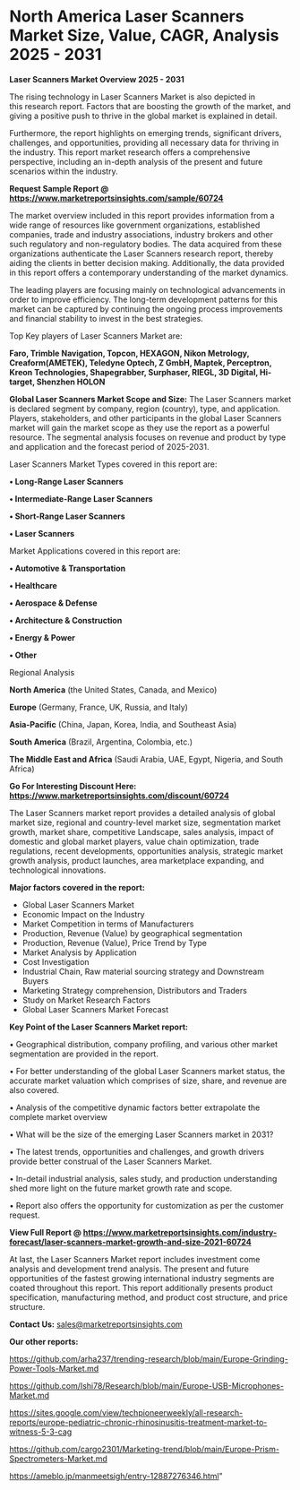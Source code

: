# North America Laser Scanners Market Size, Value, CAGR, Analysis 2025 - 2031

<Strong> Laser Scanners Market Overview 2025 - 2031</strong>

The rising technology in Laser Scanners Market is also depicted in this research report. Factors that are boosting the growth of the market, and giving a positive push to thrive in the global market is explained in detail.

Furthermore, the report highlights on emerging trends, significant drivers, challenges, and opportunities, providing all necessary data for thriving in the industry. This report market research offers a comprehensive perspective, including an in-depth analysis of the present and future scenarios within the industry.

<strong>Request Sample Report @ <a href=https://www.marketreportsinsights.com/sample/60724>https://www.marketreportsinsights.com/sample/60724</a></strong>

The market overview included in this report provides information from a wide range of resources like government organizations, established companies, trade and industry associations, industry brokers and other such regulatory and non-regulatory bodies. The data acquired from these organizations authenticate the Laser Scanners research report, thereby aiding the clients in better decision making. Additionally, the data provided in this report offers a contemporary understanding of the market dynamics.

The leading players are focusing mainly on technological advancements in order to improve efficiency. The long-term development patterns for this market can be captured by continuing the ongoing process improvements and financial stability to invest in the best strategies.

Top Key players of Laser Scanners Market are:

<strong>Faro, Trimble Navigation, Topcon, HEXAGON, Nikon Metrology, Creaform(AMETEK), Teledyne Optech, Z GmbH, Maptek, Perceptron, Kreon Technologies, Shapegrabber, Surphaser, RIEGL, 3D Digital, Hi-target, Shenzhen HOLON</strong>

<strong><b>Global Laser Scanners Market Scope and Size:</b></strong>
The Laser Scanners market is declared segment by company, region (country), type, and application. Players, stakeholders, and other participants in the global Laser Scanners market will gain the market scope as they use the report as a powerful resource. The segmental analysis focuses on revenue and product by type and application and the forecast period of 2025-2031.

Laser Scanners Market Types covered in this report are:

<strong>• Long-Range Laser Scanners

• Intermediate-Range Laser Scanners

• Short-Range Laser Scanners

• Laser Scanners</strong>

Market Applications covered in this report are:

<strong>• Automotive & Transportation

• Healthcare

• Aerospace & Defense

• Architecture & Construction

• Energy & Power

• Other</strong> 

Regional Analysis

<strong>North America</strong> (the United States, Canada, and Mexico)

<strong>Europe</strong> (Germany, France, UK, Russia, and Italy)

<strong>Asia-Pacific</strong> (China, Japan, Korea, India, and Southeast Asia)

<strong>South America</strong> (Brazil, Argentina, Colombia, etc.)

<strong>The Middle East and Africa</strong> (Saudi Arabia, UAE, Egypt, Nigeria, and South Africa)

<strong>Go For Interesting Discount Here: <a href=https://www.marketreportsinsights.com/discount/60724>https://www.marketreportsinsights.com/discount/60724</a></strong>

The Laser Scanners market report provides a detailed analysis of global market size, regional and country-level market size, segmentation market growth, market share, competitive Landscape, sales analysis, impact of domestic and global market players, value chain optimization, trade regulations, recent developments, opportunities analysis, strategic market growth analysis, product launches, area marketplace expanding, and technological innovations.

<strong><b>Major factors covered in the report:</b></strong>
<ul>
  <li>Global Laser Scanners Market </li>
  <li>Economic Impact on the Industry</li>
  <li>Market Competition in terms of Manufacturers</li>
  <li>Production, Revenue (Value) by geographical segmentation</li>
  <li>Production, Revenue (Value), Price Trend by Type</li>
  <li>Market Analysis by Application</li>
  <li>Cost Investigation</li>
  <li>Industrial Chain, Raw material sourcing strategy and Downstream Buyers</li>
  <li>Marketing Strategy comprehension, Distributors and Traders</li>
  <li>Study on Market Research Factors</li>
  <li>Global Laser Scanners Market Forecast</li>
</ul>

<strong><b>Key Point of the Laser Scanners Market report:</b></strong>

• Geographical distribution, company profiling, and various other market segmentation are provided in the report.

• For better understanding of the global Laser Scanners market status, the accurate market valuation which comprises of size, share, and revenue are also covered.

• Analysis of the competitive dynamic factors better extrapolate the complete market overview

• What will be the size of the emerging Laser Scanners market in 2031?

• The latest trends, opportunities and challenges, and growth drivers provide better construal of the Laser Scanners Market.

• In-detail industrial analysis, sales study, and production understanding shed more light on the future market growth rate and scope.

• Report also offers the opportunity for customization as per the customer request.

<strong><b>View Full Report @ <a href=https://www.marketreportsinsights.com/industry-forecast/laser-scanners-market-growth-and-size-2021-60724>https://www.marketreportsinsights.com/industry-forecast/laser-scanners-market-growth-and-size-2021-60724</a></b></strong>


At last, the Laser Scanners Market report includes investment come analysis and development trend analysis. The present and future opportunities of the fastest growing international industry segments are coated throughout this report. This report additionally presents product specification, manufacturing method, and product cost structure, and price structure.

<strong>Contact Us:</strong>
sales@marketreportsinsights.com

<strong>Our other reports:</strong>

<a href=https://github.com/arha237/trending-research/blob/main/Europe-Grinding-Power-Tools-Market.md>https://github.com/arha237/trending-research/blob/main/Europe-Grinding-Power-Tools-Market.md</a>

<a href=https://github.com/Ishi78/Research/blob/main/Europe-USB-Microphones-Market.md>https://github.com/Ishi78/Research/blob/main/Europe-USB-Microphones-Market.md</a>

<a href=https://sites.google.com/view/techpioneerweekly/all-research-reports/europe-pediatric-chronic-rhinosinusitis-treatment-market-to-witness-5-3-cag>https://sites.google.com/view/techpioneerweekly/all-research-reports/europe-pediatric-chronic-rhinosinusitis-treatment-market-to-witness-5-3-cag</a>

<a href=https://github.com/cargo2301/Marketing-trend/blob/main/Europe-Prism-Spectrometers-Market.md>https://github.com/cargo2301/Marketing-trend/blob/main/Europe-Prism-Spectrometers-Market.md</a>

<a href=https://ameblo.jp/manmeetsigh/entry-12887276346.html>https://ameblo.jp/manmeetsigh/entry-12887276346.html</a>"
